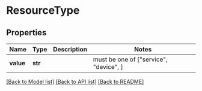 # ResourceType


## Properties
Name | Type | Description | Notes
------------ | ------------- | ------------- | -------------
**value** | **str** |  |  must be one of ["service", "device", ]

[[Back to Model list]](../README.md#documentation-for-models) [[Back to API list]](../README.md#documentation-for-api-endpoints) [[Back to README]](../README.md)


